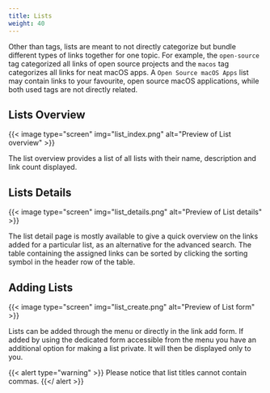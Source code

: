 ```yaml
---
title: Lists
weight: 40
---
```


Other than tags, lists are meant to not directly categorize but bundle different types of links together for one topic. For example, the `open-source` tag categorized all links of open source projects and the `macos` tag categorizes all links for neat macOS apps. A `Open Source macOS Apps` list may contain links to your favourite, open source macOS applications, while both used tags are not directly related.

## Lists Overview

{{< image type="screen" img="list_index.png" alt="Preview of List overview" >}}

The list overview provides a list of all lists with their name, description and link count displayed.

## Lists Details

{{< image type="screen" img="list_details.png" alt="Preview of List details" >}}

The list detail page is mostly available to give a quick overview on the links added for a particular list, as an alternative for the advanced search. The table containing the assigned links can be sorted by clicking the sorting symbol in the header row of the table.

## Adding Lists

{{< image type="screen" img="list_create.png" alt="Preview of List form" >}}

Lists can be added through the menu or directly in the link add form. If added by using the dedicated form accessible from the menu you have an additional option for making a list private. It will then be displayed only to you.
 
{{< alert type="warning" >}}
Please notice that list titles cannot contain commas.
{{</ alert >}}
